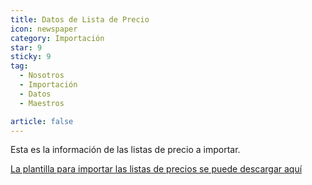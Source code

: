 ```yaml
---
title: Datos de Lista de Precio
icon: newspaper
category: Importación
star: 9
sticky: 9
tag:
  - Nosotros
  - Importación
  - Datos
  - Maestros

article: false
---
```


Esta es la información de las listas de precio a importar.

[La plantilla para importar las listas de precios se puede descargar aquí](/assets/files/Lista_de_Precio.xlsx)
